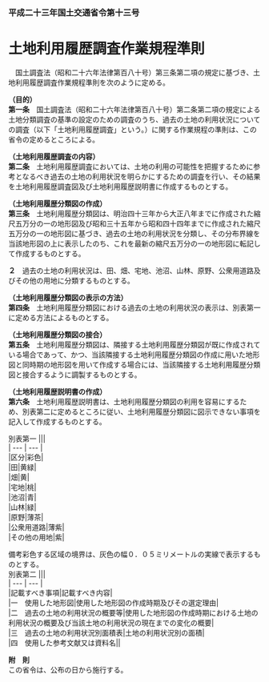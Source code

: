 ### 平成二十三年国土交通省令第十三号  
# 土地利用履歴調査作業規程準則  
　国土調査法（昭和二十六年法律第百八十号）第三条第二項の規定に基づき、土地利用履歴調査作業規程準則を次のように定める。  
  
**（目的）**  
**第一条**　国土調査法（昭和二十六年法律第百八十号）第二条第二項の規定による土地分類調査の基準の設定のための調査のうち、過去の土地の利用状況についての調査（以下「土地利用履歴調査」という。）に関する作業規程の準則は、この省令の定めるところによる。  
  
**（土地利用履歴調査の内容）**  
**第二条**　土地利用履歴調査においては、土地の利用の可能性を把握するために参考となるべき過去の土地の利用状況を明らかにするための調査を行い、その結果を土地利用履歴調査図及び土地利用履歴説明書に作成するものとする。  
  
**（土地利用履歴分類図の作成）**  
**第三条**　土地利用履歴分類図は、明治四十三年から大正八年までに作成された縮尺五万分の一の地形図及び昭和三十五年から昭和四十四年までに作成された縮尺五万分の一の地形図に基づき、過去の土地の利用状況を分類し、その分布界線を当該地形図の上に表示したのち、これを最新の縮尺五万分の一の地形図に転記して作成するものとする。  
  
**２**　過去の土地の利用状況は、田、畑、宅地、池沼、山林、原野、公衆用道路及びその他の用地に分類するものとする。  
  
**（土地利用履歴分類図の表示の方法）**  
**第四条**　土地利用履歴分類図における過去の土地の利用状況の表示は、別表第一に定める方法によるものとする。  
  
**（土地利用履歴分類図の接合）**  
**第五条**　土地利用履歴分類図は、隣接する土地利用履歴分類図が既に作成されている場合であって、かつ、当該隣接する土地利用履歴分類図の作成に用いた地形図と同時期の地形図を用いて作成する場合には、当該隣接する土地利用履歴分類図と接合するように調製するものとする。  
  
**（土地利用履歴説明書の作成）**  
**第六条**　土地利用履歴説明書は、土地利用履歴分類図の利用を容易にするため、別表第二に定めるところに従い、土地利用履歴分類図に図示できない事項を記入して作成するものとする。  
  
別表第一
|||  
| --- | --- |  
|区分|彩色|  
|田|黄緑|  
|畑|黄|  
|宅地|桃|  
|池沼|青|  
|山林|緑|  
|原野|薄茶|  
|公衆用道路|薄紫|  
|その他の用地|紫|  
  
備考彩色する区域の境界は、灰色の幅０．０５ミリメートルの実線で表示するものとする。  
別表第二
|||  
| --- | --- |  
|記載すべき事項|記載すべき内容|  
|一　使用した地形図|使用した地形図の作成時期及びその選定理由|  
|二　過去の土地の利用状況の概要等|使用した地形図の作成時期における土地の利用状況の概要及び当該土地の利用状況の現在までの変化の概要|  
|三　過去の土地の利用状況別面積表|土地の利用状況別の面積|  
|四　使用した参考文献又は資料名||  
  
**附　則**  
この省令は、公布の日から施行する。  
  
